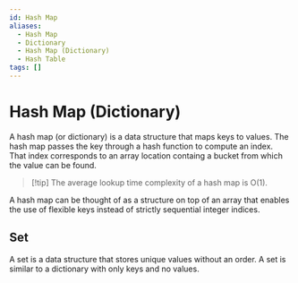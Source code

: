 ```yaml
---
id: Hash Map
aliases:
  - Hash Map
  - Dictionary
  - Hash Map (Dictionary)
  - Hash Table
tags: []
---
```


# Hash Map (Dictionary)

A hash map (or dictionary) is a data structure that maps keys to values.
The hash map passes the key through a hash function to compute an index. That
index corresponds to an array location containg a bucket from which the value
can be found.

> [!tip] The average lookup time complexity of a hash map is O(1).

A hash map can be thought of as a structure on top of an array that enables the
use of flexible keys instead of strictly sequential integer indices.

## Set
A set is a data structure that stores unique values without an order. A
set is similar to a dictionary with only keys and no values.
